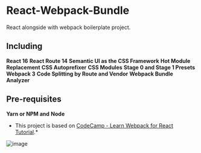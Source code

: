 # React-Webpack-Bundle
React alongside with webpack boilerplate project.

## Including
**React 16**
**React Route 14**
**Semantic UI as the CSS Framework**
**Hot Module Replacement**
**CSS Autoprefixer**
**CSS Modules**
**Stage 0 and Stage 1 Presets**
**Webpack 3**
**Code Splitting by Route and Vendor**
**Webpack Bundle Analyzer**

## Pre-requisites
**Yarn or NPM and**
**Node**

* This project is based on [CodeCamp - Learn Webpack for React Tutorial](https://medium.freecodecamp.org/learn-webpack-for-react-a36d4cac5060).*

![image](https://cdn-images-1.medium.com/max/512/1*qUlxDdY3T-rDtJ4LhLGkEg.png)
